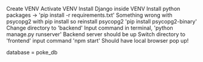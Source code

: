 Create VENV
Activate VENV
Install Django inside VENV
Install python packages -> 'pip install -r requirements.txt'
Something wrong with psycopg2 with pip install so reinstall psycopg2
'pip install psycopg2-binary'
Change directory to 'backend'
Input command in terminal, 'python manage.py runserver'
Backend server should be up
Switch directory to 'frontend'
input command 'npm start'
Should have local browser pop up!

database = poke_db